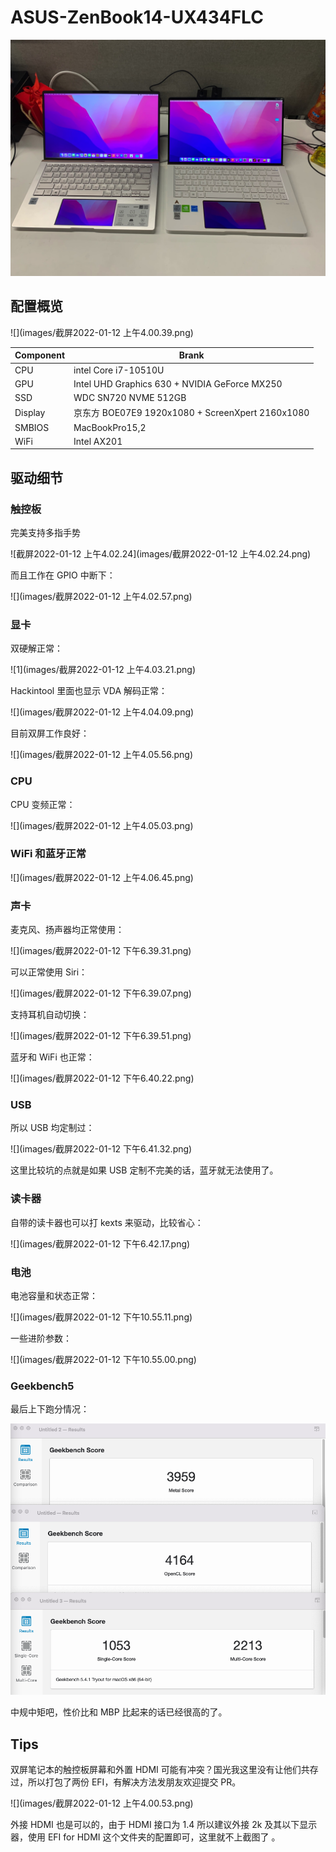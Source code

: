 # ASUS-ZenBook14-UX434FLC

![](images/1640060530614.jpeg) 

## 配置概览

![](images/截屏2022-01-12 上午4.00.39.png) 

| Component | Brank                                            |
| --------- | ------------------------------------------------ |
| CPU       | intel Core i7-10510U                             |
| GPU       | Intel UHD Graphics 630 \+ NVIDIA  GeForce MX250  |
| SSD       | WDC SN720 NVME 512GB                             |
| Display   | 京东方 BOE07E9 1920x1080 + ScreenXpert 2160x1080 |
| SMBIOS    | MacBookPro15,2                                   |
| WiFi      | Intel  AX201                                     |

## 驱动细节

### 触控板

完美支持多指手势

![截屏2022-01-12 上午4.02.24](images/截屏2022-01-12 上午4.02.24.png)

而且工作在 GPIO 中断下：

![](images/截屏2022-01-12 上午4.02.57.png)  

### 显卡

双硬解正常：

![1](images/截屏2022-01-12 上午4.03.21.png) 

Hackintool 里面也显示 VDA 解码正常：

![](images/截屏2022-01-12 上午4.04.09.png)  

目前双屏工作良好：

![](images/截屏2022-01-12 上午4.05.56.png)  

### CPU

CPU 变频正常：

![](images/截屏2022-01-12 上午4.05.03.png) 

### WiFi 和蓝牙正常

![](images/截屏2022-01-12 上午4.06.45.png) 

### 声卡

麦克风、扬声器均正常使用：

![](images/截屏2022-01-12 下午6.39.31.png) 

可以正常使用 Siri： 

![](images/截屏2022-01-12 下午6.39.07.png)   

支持耳机自动切换：

![](images/截屏2022-01-12 下午6.39.51.png) 

蓝牙和 WiFi 也正常：

![](images/截屏2022-01-12 下午6.40.22.png) 

### USB

所以 USB 均定制过：

![](images/截屏2022-01-12 下午6.41.32.png) 

这里比较坑的点就是如果 USB 定制不完美的话，蓝牙就无法使用了。

### 读卡器

自带的读卡器也可以打 kexts 来驱动，比较省心：

![](images/截屏2022-01-12 下午6.42.17.png) 

### 电池

电池容量和状态正常：

![](images/截屏2022-01-12 下午10.55.11.png) 

一些进阶参数：

![](images/截屏2022-01-12 下午10.55.00.png) 

### Geekbench5

最后上下跑分情况：

![](images/Geekbench5.png) 

中规中矩吧，性价比和 MBP 比起来的话已经很高的了。

## Tips

双屏笔记本的触控板屏幕和外置 HDMI 可能有冲突？国光我这里没有让他们共存过，所以打包了两份 EFI，有解决方法发朋友欢迎提交 PR。

![](images/截屏2022-01-12 上午4.00.53.png) 

外接 HDMI 也是可以的，由于 HDMI 接口为 1.4 所以建议外接 2k 及其以下显示器，使用 EFI for HDMI 这个文件夹的配置即可，这里就不上截图了  。

